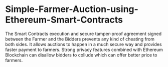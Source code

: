 # Simple-Farmer-Auction-using-Ethereum-Smart-Contracts
The Smart Contracts execution and secure tamper-proof agreement signed between the Farmer and the Bidders prevents any kind of cheating from both sides. It allows auctions to happen in a much secure way and provides faster payment to farmers. Strong privacy features combined with Ethereum Blockchain can disallow bidders to collude which can offer better price to farmers. 
